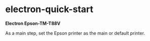 # electron-quick-start

**Electron Epson-TM-T88V**

As a main step, set the Epson printer as the main or default printer.